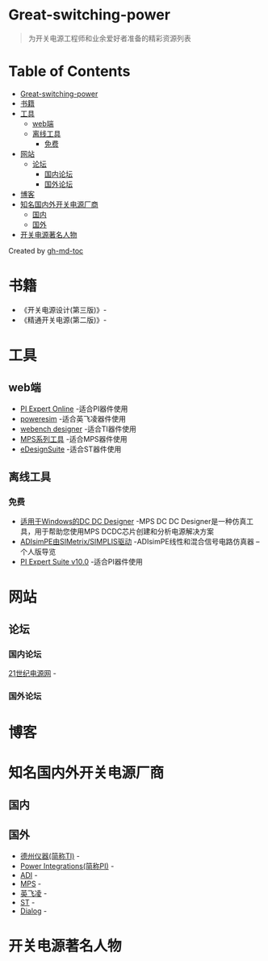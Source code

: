 # Great-switching-power
>为开关电源工程师和业余爱好者准备的精彩资源列表


Table of Contents
=================

   * [Great-switching-power]()
   * [书籍]()
   * [工具]()
      * [web端]()
      * [离线工具]()
         * [免费]()
   * [网站]()
      * [论坛]()
         * [国内论坛]()
         * [国外论坛]()
   * [博客]()
   * [知名国内外开关电源厂商]()
      * [国内]()
      * [国外]()
   * [开关电源著名人物]()

Created by [gh-md-toc](https://github.com/ekalinin/github-markdown-toc)




# 书籍

* 《开关电源设计(第三版)》-
* 《精通开关电源(第二版)》-

# 工具

## web端

* [PI Expert Online](https://ac-dc.powerint.cn/zh-hans/design-support/pi-expert/pi-expert-online/) -适合PI器件使用
* [poweresim](https://www.poweresim.com/index.jsp?sLang=SC) -适合英飞凌器件使用
* [webench designer](http://www.ti.com.cn/zh-cn/design-tools/overview.html) -适合TI器件使用
* [MPS系列工具](https://www.monolithicpower.com/en/design-tools/design-tools.html) -适合MPS器件使用
* [eDesignSuite](https://www.stmicroelectronics.com.cn/content/st_com/zh/support/resources/edesign.html) -适合ST器件使用

## 离线工具

### 免费

* [适用于Windows的DC DC Designer](https://www.monolithicpower.com/en/dc-dc-designer-for-windows.html/) -MPS DC DC Designer是一种仿真工具，用于帮助您使用MPS DCDC芯片创建和分析电源解决方案
* [ADIsimPE由SIMetrix/SIMPLIS驱动](https://www.analog.com/cn/design-center/interactive-design-tools/adisimpe.html) -ADIsimPE线性和混合信号电路仿真器 – 个人版导览
* [PI Expert Suite v10.0](https://ac-dc.powerint.cn/zh-hans/design-support/pi-expert/pi-expert-suite/) -适合PI器件使用







# 网站

## 论坛

### 国内论坛

[21世纪电源网](http://www.21dianyuan.com/) -

### 国外论坛



# 博客





# 知名国内外开关电源厂商

## 国内



## 国外

* [德州仪器(简称TI)](http://www.ti.com.cn/) -
* [Power Integrations(简称PI)](https://ac-dc.powerint.cn/zh-hans/#) -
* [ADI](https://www.analog.com/cn/index.html) -
* [MPS](https://www.monolithicpower.com/) -
* [英飞凌](https://www.infineon.com/cms/cn/) -
* [ST](https://www.stmicroelectronics.com.cn/content/st_com/zh.html) -
* [Dialog](https://www.dialog-semiconductor.com/) -



# 开关电源著名人物











